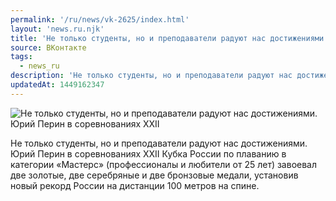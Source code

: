 ```yaml
---
permalink: '/ru/news/vk-2625/index.html'
layout: 'news.ru.njk'
title: 'Не только студенты, но и преподаватели радуют нас достижениями'
source: ВКонтакте
tags:
  - news_ru
description: 'Не только студенты, но и преподаватели радуют нас достижениями'
updatedAt: 1449162347
---
```

![Не только студенты, но и преподаватели радуют нас достижениями. Юрий Перин в соревнованиях XXII](https://sun9-2.userapi.com/impf/c633523/v633523484/20d4/eery1bpOeiE.jpg?size=960x639&quality=96&proxy=1&sign=1df8c2191f31232824427e1e1bc486cf&c_uniq_tag=LHRiar0ZeCnaR_4CAhPauNa1WWSYioqbEDP3IEL5VKE&type=album)

Не только студенты, но и преподаватели радуют нас достижениями. Юрий Перин в соревнованиях XXII Кубка России по плаванию в категории «Мастерс» (профессионалы и любители от 25 лет) завоевал две золотые, две серебряные и две бронзовые медали, установив новый рекорд России на дистанции 100 метров на спине.
